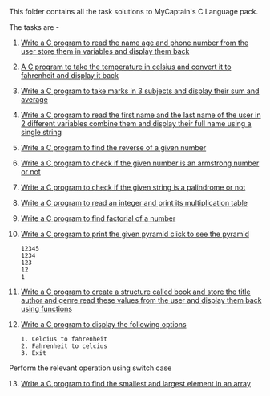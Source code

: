 This folder contains all the task solutions to MyCaptain's C Language pack.

The tasks are -

1. [Write a C program to read the name age and phone number from the user store them in variables and display them back](task1.c)

2. [A C program to take the temperature in celsius and convert it to fahrenheit and display it back](task2.c)

3. [Write a C program to take marks in 3 subjects and display their sum and average](task3.c)

4. [Write a C program to read the first name and the last name of the user in 2 different variables combine them and display their full name using a single string](task4.c)

5. [Write a C program to find the reverse of a given number](task5.c)

6. [Write a C program to check if the given number is an armstrong number or not](task6.c)

7. [Write a C program to check if the given string is a palindrome or not](task7.c)

8. [Write a C program to read an integer and print its multiplication table](task8.c)

9. [Write a C program to find factorial of a number](task9.c)

10. [Write a C program to print the given pyramid click to see the pyramid](task10.c)

    ```text
    12345
    1234
    123
    12
    1
    ```

11. [Write a C program to create a structure called book and store the title author and genre read these values from the user and display them back using functions](task11.c)

12. [Write a C program to display the following options](task12.c)

    ```text
    1. Celcius to fahrenheit
    2. Fahrenheit to celcius
    3. Exit
    ```

Perform the relevant operation using switch case

13. [Write a C program to find the smallest and largest element in an array](task13.c)
